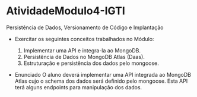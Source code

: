 # AtividadeModulo4-IGTI
Persistência de Dados, Versionamento de Código e Implantação


  - Exercitar os seguintes conceitos trabalhados no Módulo:
    1. Implementar uma API e integra-la ao MongoDB.
    2. Persistência de Dados no MongoDB Atlas (Daas).
    3. Estruturação e persistência dos dados pelo mongoose.

  - Enunciado
    O aluno deverá implementar uma API integrada ao MongoDB Atlas cujo o schema dos dados será definido pelo mongoose. Esta API terá alguns endpoints para manipulação dos dados.

